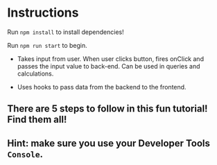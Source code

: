# Instructions

Run `npm install` to install dependencies!

Run `npm run start` to begin.

- Takes input from user. When user clicks button, fires onClick and passes the input value to back-end. Can be used in queries and calculations.

- Uses hooks to pass data from the backend to the frontend.

## There are 5 steps to follow in this fun tutorial! Find them all!

## Hint: make sure you use your Developer Tools `Console`.